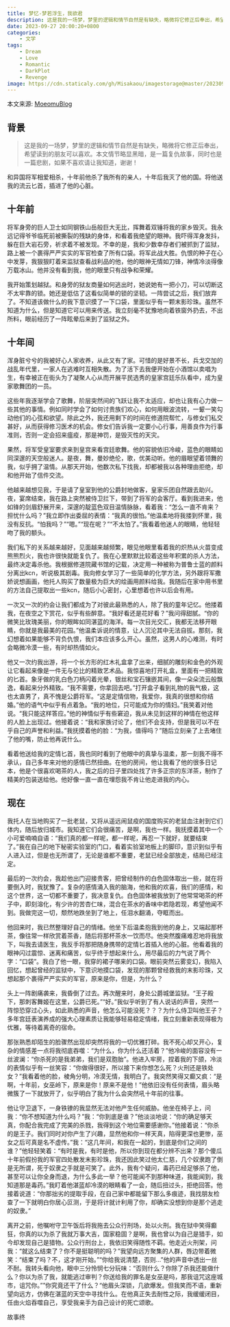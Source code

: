 ```yaml
---
title: 梦忆-梦若浮生，我欲君
description: 这是我的一场梦，梦里的逻辑和情节自然是有缺失，略微将它修正后奉出，希望读到的朋友可以喜欢。我和异国将军相爱相杀，十年前他杀了我所有的亲人，十年后我灭了他的国。
date: 2023-09-27 20:00:20+0800
categories:
    - 文学
tags:
    - Dream
    - Love
    - Romantic
    - DarkPlot
    - Revenge
image: https://cdn.staticaly.com/gh/Misakaou/imagestorage@master/20230929/webpageheadimageLiterature_84636833.3nwqlcfdnx4w.5zkk04m0znnk.webp
---
```


本文来源: [MoeomuBlog](/zh-cn/posts/梦忆-梦若浮生我欲君/)

## 背景

> 这是我的一场梦，梦里的逻辑和情节自然是有缺失，略微将它修正后奉出，希望读到的朋友可以喜欢。本文情节略显黑暗，是一篇复仇故事，同时也是一篇悲剧，如果不喜欢请让我知道，谢谢！

和异国将军相爱相杀，十年前他杀了我所有的亲人，十年后我灭了他的国。将他送我的流云匕首，插进了他的心脏。

## 十年前

将军身旁的巨人卫士如同钢铁山岳般巨大无比，挥舞着双锤将我的家乡毁灭。我永远记得爷爷临死前被撕裂的残缺的身体，和看着我绝望的眼神。我吓得浑身发抖，躲在巨大岩石旁，祈求着不被发现。不幸的是，我和少数幸存者们被抓到了监狱，路上被一个裹得严严实实的军官检查了所有口袋。将军此战大胜。仇恨的种子在心中发芽，我狠狠盯着来监狱查看战利品的他，他的眼神无情如刀锋，神情冷淡得像万载冰山。他并没有看到我，他的眼里只有战争和荣耀。

我开始策划越狱。和身旁的狱友商量如何逃出时，她说她有一把小刀，可以切断这不太牢靠的锁。她还是低估了这看似简单的锁的坚韧。一阵尝试之后，我们放弃了。不知道该做什么的我下意识摸了一下口袋，里面似乎有一颗末影珍珠。虽然不知道为什么，但是知道它可以用来传送。我立刻毫不犹豫地向着铁窗外扔去，不出所料，眼前经历了一阵眩晕后来到了监狱之外。

## 十年间

浑身脏兮兮的我被好心人家收养，从此又有了家。可惜的是好景不长，兵戈交加的战乱年代里，一家人在逃难时互相失散。为了活下去我便开始在小酒馆以卖唱为生，有幸被正在街头为了凝聚人心从而开展平民选秀的皇家宫廷乐队看中，成为皇家歌舞团的一员。

这些年我逐渐学会了歌舞，阶层突然间的飞跃让我不太适应，却也让我有心力做一些其他的事情。例如同时学会了如何讨贵族们欢心，如何用眼波流转，一颦一笑勾动他们的心弦和欲望。除此之外，我还用剩下的时间在修道院帮忙，与修女们私交甚好，从而获得修习医术的机会。修女们告诉我一定要小心行事，用善良作为行事准则，否则一定会招来瘟疫，那是神罚，是毁灭性的天灾。

果然，将军受皇室要求来到皇宫来看宫廷歌舞。他的容貌依旧冷峻，蓝色的眼睛如同深邃的天空般迷人。是夜，舞，曼妙绝伦，歌，优美动听。他的眉眼望着领舞的我，似乎拥了温情。从那天开始，他数次私下找我，却都被我以各种理由拒绝，却和他开始了信件交流。

他越来越想见我，于是请了皇室到他的公爵封地做客，皇家乐团自然跟去助兴。夜，宴席结束，我在路上突然被侍卫拦下，带到了将军的会客厅。看到我进来，他如锋的剑眉舒展开来，深邃的靛蓝色双目温情脉脉，看着我：“怎么一直不肯来？担忧什么吗？”我立即作出委屈的表情：“我真的很怕。”他温柔地将我搂到怀里，我没有反抗。“怕我吗？”“嗯。”“现在呢？”“不太怕了。”我看着他迷人的眼睛，他轻轻吻了我的额头。

我们私下的关系越来越好，见面越来越频繁，眼见他眼里看着我的炽热从火苗变成熊熊烈火，我也许很快就能复仇了。我在心里默默比较着这些年积累的杀人方法，最终决定毒杀他。我根据修道院藏书馆的记载，决定用一种被称为普鲁士蓝的颜料分离出kcn，听说极其剧毒。我向修女学习了一些简单的化学方法，另外跟将军撒娇说想画画，他托人购买了数量极为巨大的绘画用颜料给我。我随后在家中用书里的方法自己提取出一些kcn，随后小心密封，心里想着也许以后会有用。

一次又一次的约会让我们都成为了对彼此最熟悉的人，除了我的童年记忆。他搂着我，在夜空之下赏花，似乎有些醉意。“我好看还是花好看？”我问得甜腻。“你的微笑比玫瑰美丽，你的眼眸如同湛蓝的海洋。每一次目光交汇，我都无法移开眼睛，你就是我最美的花园。”他温柔诉说的情意，让人沉沦其中无法自拔。那刻，我幻想着如果能够不背负仇恨，我们本应该多么开心。虽然，这男人的心难测，有时会略微冷漠一些，有时却热情如火。

他又一次约我出游，将一个长方形的红木礼盒拿了出来，细腻的雕刻和金色的外观让它看起来像是一件无与伦比的精致艺术品。我惊喜地打开礼盒，里面有一把精致的匕首。象牙做的乳白色刀柄闪着光晕，银丝和宝石镶嵌其间，像一朵朵流云般飘逸，看起来分外精致。“我不需要，你拿回去吧。”打开盒子看到礼物的我气极，这也太直男了，真不愧是公爵将军。“这是定情信物，我爱你，我真的很想和你结婚。”他的语气中似乎有点着急。“我的地位，只可能成为你的情妇。”我笑着对他说。“我只能这样答应。”他的神情似乎有些窘迫，我从未见到这样的神情在他这样的人脸上出现过。他接着说：“我和家族讨论了，他们不会支持，但是我可以不在乎自己的声誉和利益。”我抚摸着他的脸：“为我，值得吗？”随后立刻亲了上去堵住了他的嘴，防止他再说什么。

看着他送给我的定情匕首，我也同时看到了他眼中的真挚与温柔，那一刻我不得不承认，自己多年来对他的感情已然扭曲。在他的房间，他让我看了他的很多日记本，他是个很喜欢喝茶的人，我之后的日子里四处找了许多正宗的东洋茶，制作了精美的包装送给他。他好像一直一直在埋怨我不肯让他走进我的内心。

## 现在

我托人在当地购买了一批老鼠，又将从遥远闹鼠疫的国度购买的老鼠血注射到它们体内，随后放归城市。我知道它们会很痛苦，是啊，我也一样。我抚摸着其中一个小可爱喃喃自语：“我们真的都一样呢，都一样呢，再忍一下就好，就要结束了。”我在自己的地下秘密实验室的门口，看着实验室地板上的脚印，意识到似乎有人进入过，但是也无所谓了，无论是谁都不重要，老鼠已经全部放走，结局已经注定。

最后的一次约会，我趁他出门迎接贵客，把曾经制作的白色固体取出一些，就在将要倒入时，我犹豫了。复杂的感情涌入我的脑海，他和我的欢喜，我们的感情，和这个世界，这一切都不重要了，我决意复仇。白色固体被我放到了他常常喝茶的杯子中，即刻溶化，有少许的苦杏仁味，混合在茶水的香味中若隐若现，希望他闻不到。我做完这一切，颓然地跌坐到了地上，任泪水翻涌，夺眶而出。

他回来时，我已然整理好自己的情绪。他坐下后温柔抱我到他的身上，又端起那杯茶，像往常一样欣赏着茶香，随后将那杯茶水一饮而尽。他突然腹痛难忍地将我放下，叫我去请医生，我反手将那把随身携带的定情匕首插入他的心脏。他看着我的眼神闪过震惊、迷离和痛苦，似乎终于想起来什么，用尽最后的力气说了两个字：“口袋”。我白了他一眼，我穿的裙子哪来的口袋。眼前突然云雾变幻，我陷入回忆，想起曾经的监狱中，下意识地摸口袋，发现的那颗曾经救我的末影珍珠，又想起那个裹得严严实实的军官，原来是你，但是，为什么？

头上一阵剧痛袭来，我昏倒了过去。再次醒来时，身处公爵城堡监狱。“王子殿下，那刺客舞姬在这里，公爵已死。”“好。”我似乎听到了有人说话的声音，突然一阵惊恐穿过心头，如此熟悉的声音，他怎么可能没死？？？为什么侍卫叫他王子？多年宫廷表演养成的强大心理素质让我能够轻易稳定情绪，我立刻重新表现得极为优雅，等待着离奇的宿命。

那张熟悉却陌生的脸骤然出现却突然将我的一切优雅打碎。我不死心却又开心，复杂的情感差一点将我彻底吞噬：“为什么，你为什么还活着？”他冷峻的面容没有一丝波澜：“你杀死的是我弟弟，我们是双胞胎”。他进入牢房，捏着我的下颌，冷淡的表情似乎有一丝笑容：“你做得很好，所以接下来你想怎么死？火刑还是铁处女？”我看着他的脸，棱角分明，冷漠无情，我明白了。我突然笑得又癫又疯：“是啊，十年前，女巫岭下，原来是你！原来不是他！”他依旧没有任何表情，眉头略微簇了一下就放开了，似乎明白了我为什么会突然吼十年前的往事。

他让守卫退下，一身铁镣的我显然无法对他产生任何威胁。他坐在椅子上，问我：“你不想知道为什么吗？”我：“你到底是谁？”他淡淡地说：“你的确足够天真，你配合我完成了完美的杀戮，我得到这个地位需要感谢你。”他接着说：“你杀的是王子。我们同时对你产生了兴趣，显然他和你一样天真，陷得更深也更惨，巫女之后可真是名不虚传。”我：“这几年间，和我在一起的，到底是你们之间的谁？”他轻轻笑着：“有时是我，有时是他，所以你到现在都分辨不出来？那个傻瓜十年前假扮我的军官四处散发末影珍珠，我还因此笑过他太仁慈，几个奴隶跑了倒是无所谓，死于奴隶之手就是可笑了。此外，我有个疑问，毒药已经足够杀了他，甚至可以让你全身而退，为什么多此一举？他可能闻不到那种味道，我能闻到，我知道那是毒药。”我盯着他湛蓝却冷漠的眼睛看了一会，随后扭过头，拒绝回答。他接着说道：“你那拙劣的提取手段，在自己家中都能留下那么多痕迹，我找朋友检查了一下就明白你居心叵测，于是将计就计利用了你，却确实没想到你是那个逃走的奴隶。”

离开之前，他嘱咐守卫午饭后将我拖去公众行刑场，处以火刑。我在狱中笑得癫狂，你真的以为杀了我就万事大吉，国家稳固？是啊，我也曾以为自己是猎手，如今却发现自己是猎物。公众行刑台上，我依旧笑得随性不羁。他走近火刑架，问我：“就这么结束了？你不是挺聪明的吗？”我望向远方聚集的人群，唇边带着微笑：“结束了吗？不，这才刚开始。”“你给我说清楚，否则…”他的声音中透出一丝不耐。我转头看向他，眼中三分怜悯七分玩味：“否则什么？你除了杀我还能做什么？你以为杀了我，就能逃过审判？你送给我的罪名是女巫是吗，那我诅咒这座城市，诅咒你。””你究竟还干了什么？“他眉头深锁，几欲爆发。但我笑而不语，重新望向远方，仿佛在湛蓝的天空中寻找什么。在他真正失去耐性之际，我缓缓闭目，任由火焰吞噬自己，享受我亲手为自己设计的死亡颂歌。

故事终
